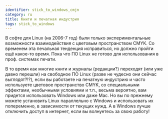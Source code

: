 ```yaml
---
identifier: stick_to_windows_cmjn
category: ru
title: Книги и печатная индустрия
tags: stick_to_windows
---
```


В софте для Linux (на 2006-7 год) были только экспериментальные возможности
взаимодействия с цветовым пространством CMYK. Со временем эта печальная тенденция
исправиться, но должно пройти ещё какое-то время. Пока что ПО Linux не готово
для использования в проф. системах печати.

В то время как многие книги и журналы (редакции?) переходят (или уже давно перешли)
на свободное ПО Linux (разве не чудесно они сейчас выглядят?!?), если вы работаете
на печатную индустрию и часто используете цветовое пространство CMYK, со специальными
эффектами, необычными условиями и т.п., весьма вероятно, вам придется использовать 
Windows или даже Mac. Но вы по прежнему можете установить Linux параллельно с Windows
и использовать их попеременно, в зависимости от текущих нужд. А в Windows лучше отключить
доступ в интернет, если вы волнуетесь за свою работу! 

